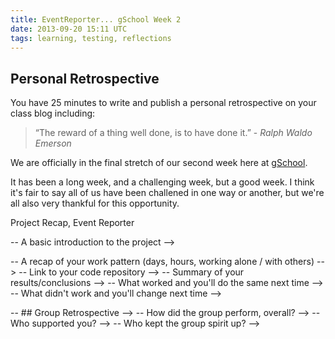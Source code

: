 ```yaml
---
title: EventReporter... gSchool Week 2
date: 2013-09-20 15:11 UTC
tags: learning, testing, reflections
---
```



## Personal Retrospective
You have 25 minutes to write and publish a personal retrospective
on your class blog including:

> “The reward of a thing well done, is to have done it.” - *Ralph Waldo Emerson*


We are officially in the final stretch of our second week here at [gSchool](http://gschool.it/).

It has been a long week, and a challenging week, but a good week.
I think it's fair to say all of us have been challened in one way or another,
but we're all also very thankful for this opportunity.

Project Recap, Event Reporter


-- A basic introduction to the project -->

-- A recap of your work pattern (days, hours, working alone / with others) -->
-- Link to your code repository -->
-- Summary of your results/conclusions -->
-- What worked and you'll do the same next time -->
-- What didn't work and you'll change next time -->

-- ## Group Retrospective -->
-- How did the group perform, overall? -->
-- Who supported you? -->
-- Who kept the group spirit up? -->






